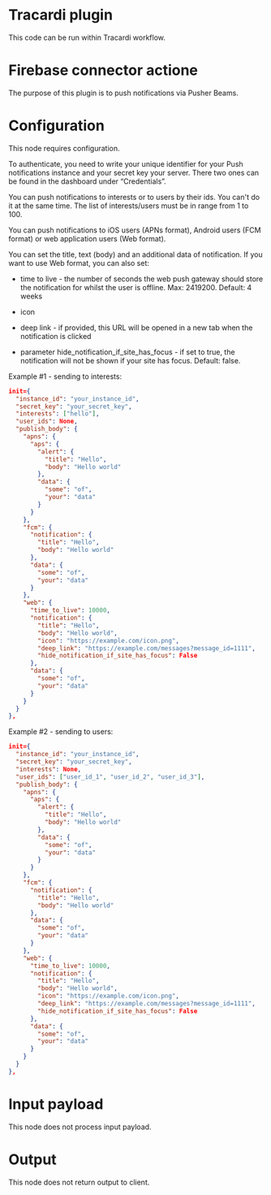 # Tracardi plugin

This code can be run within Tracardi workflow.

# Firebase connector actione

The purpose of this plugin is to push notifications via Pusher Beams.

# Configuration

This node requires configuration. 

To authenticate, you need to write your unique identifier for your Push 
notifications instance and your secret key your server. There two ones 
can be found in the dashboard under “Credentials”.

You can push notifications to interests or to users by their ids. You can't do 
it at the same time. The list of interests/users must be in range from 1 to 100.

You can push notifications to iOS users (APNs format), Android users (FCM format)
or web application users (Web format).

You can set the title, text (body) and an additional data of notification. If you 
want to use Web format, you can also set:
* time to live - the number of seconds the web push gateway should store the 
  notification for whilst the user is offline. Max: 2419200. Default: 4 weeks
  
* icon 

* deep link - if provided, this URL will be opened in a new tab when the notification 
  is clicked
  
* parameter hide_notification_if_site_has_focus - if set to true, the notification will 
  not be shown if your site has focus. Default: false.

Example #1 - sending to interests:

```json
init={
  "instance_id": "your_instance_id",
  "secret_key": "your_secret_key",
  "interests": ["hello"],
  "user_ids": None,
  "publish_body": {
    "apns": {
      "aps": {
        "alert": {
          "title": "Hello",
          "body": "Hello world"
        },
        "data": {
          "some": "of",
          "your": "data"
        }
      }
    },   
    "fcm": {
      "notification": {
        "title": "Hello",
        "body": "Hello world"
      },
      "data": {
        "some": "of",
        "your": "data"
      }
    },
    "web": {
      "time_to_live": 10000,
      "notification": {
        "title": "Hello",
        "body": "Hello world",
        "icon": "https://example.com/icon.png",
        "deep_link": "https://example.com/messages?message_id=1111",
        "hide_notification_if_site_has_focus": False
      },
      "data": {
        "some": "of",
        "your": "data"
      }
    }
  }
},
```

Example #2 - sending to users:

```json
init={
  "instance_id": "your_instance_id",
  "secret_key": "your_secret_key",
  "interests": None,
  "user_ids": ["user_id_1", "user_id_2", "user_id_3"],
  "publish_body": {
    "apns": {
      "aps": {
        "alert": {
          "title": "Hello",
          "body": "Hello world"
        },
        "data": {
          "some": "of",
          "your": "data"
        }
      }
    },   
    "fcm": {
      "notification": {
        "title": "Hello",
        "body": "Hello world"
      },
      "data": {
        "some": "of",
        "your": "data"
      }
    },
    "web": {
      "time_to_live": 10000,
      "notification": {
        "title": "Hello",
        "body": "Hello world",
        "icon": "https://example.com/icon.png",
        "deep_link": "https://example.com/messages?message_id=1111",
        "hide_notification_if_site_has_focus": False
      },
      "data": {
        "some": "of",
        "your": "data"
      }
    }
  }
},
```

# Input payload

This node does not process input payload.

# Output

This node does not return output to client.
